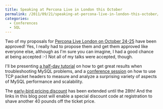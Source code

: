 ```yaml
---
title: Speaking at Percona Live in London this October
permalink: /2011/09/21/speaking-at-percona-live-in-london-this-october/
categories:
  - Conferences
  - SQL
---
```

Two of my proposals for [Percona Live London on October 24-25][1] have been approved! Yes, I really had to propose them and get them approved like everyone else, although as I'm sure you can imagine, I had a good chance at being accepted :-) Not all of my talks were accepted, though.

I'll be presenting [a half-day tutorial][2] on how to get great results when troubleshooting MySQL problems, and a [conference session][3] on how to use TCP packet headers to measure and analyze a surprising variety of aspects of MySQL performance and scalability.

The [early-bird pricing discount][1] has been extended until the 28th! And the links in this blog post will enable a special discount code at registration to shave another 40 pounds off the ticket price.

 [1]: http://www.percona.com/live/london-2011/?discount=come-c-talk
 [2]: http://www.percona.com/live/london-2011/tutorial/expert-troubleshooting/?discount=come-c-talk
 [3]: http://www.percona.com/live/london-2011/session/measuring-scalability-and-performance-with-tcp/?discount=come-c-talk
